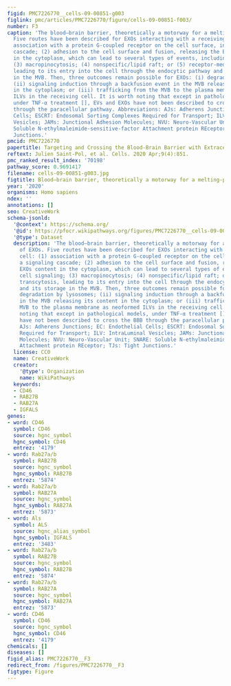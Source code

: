 ```yaml
---
figid: PMC7226770__cells-09-00851-g003
figlink: pmc/articles/PMC7226770/figure/cells-09-00851-f003/
number: F3
caption: 'The blood–brain barrier, theoretically a motorway for a melting-pot of EXOs.
  Five routes have been described for EXOs interacting with a receiving cell: (1)
  association with a protein G-coupled receptor on the cell surface, inducing a signaling
  cascade; (2) adhesion to the cell surface and fusion, releasing the EXOs content
  in the cytoplasm, which can lead to several types of events, including cell signaling;
  (3) macropinocytosis; (4) nonspecific/lipid raft; or (5) receptor-mediated transcytosis,
  leading to its entry into the cell through the endocytic pathway and its storage
  in the MVB. Then, three outcomes remain possible for EXOs: (i) degradation by lysosomes;
  (ii) signaling induction through a backfusion event in the MVB releasing its content
  in the cytoplasm; or (iii) trafficking from the MVB to the plasma membrane as neoformed
  ILVs in the receiving cell. It is worth noting that except in pathological models,
  under TNF-α treatment [], EVs and EXOs have not been described to cross the BBB
  through the paracellular pathway. Abbreviations: AJs: Adherens Junctions; EC: Endothelial
  Cells; ESCRT: Endosomal Sorting Complexes Required for Transport; ILV: IntraLuminal
  Vesicles; JAMs: Junctional Adhesion Molecules; NVU: Neuro-Vascular Unit; SNARE:
  Soluble N-ethylmaleimide-sensitive-factor Attachment protein REceptor; TJs: Tight
  Junctions.'
pmcid: PMC7226770
papertitle: Targeting and Crossing the Blood-Brain Barrier with Extracellular Vesicles.
reftext: Julien Saint-Pol, et al. Cells. 2020 Apr;9(4):851.
pmc_ranked_result_index: '70198'
pathway_score: 0.9691417
filename: cells-09-00851-g003.jpg
figtitle: Blood–brain barrier, theoretically a motorway for a melting-pot of EXOs
year: '2020'
organisms: Homo sapiens
ndex: ''
annotations: []
seo: CreativeWork
schema-jsonld:
  '@context': https://schema.org/
  '@id': https://pfocr.wikipathways.org/figures/PMC7226770__cells-09-00851-g003.html
  '@type': Dataset
  description: 'The blood–brain barrier, theoretically a motorway for a melting-pot
    of EXOs. Five routes have been described for EXOs interacting with a receiving
    cell: (1) association with a protein G-coupled receptor on the cell surface, inducing
    a signaling cascade; (2) adhesion to the cell surface and fusion, releasing the
    EXOs content in the cytoplasm, which can lead to several types of events, including
    cell signaling; (3) macropinocytosis; (4) nonspecific/lipid raft; or (5) receptor-mediated
    transcytosis, leading to its entry into the cell through the endocytic pathway
    and its storage in the MVB. Then, three outcomes remain possible for EXOs: (i)
    degradation by lysosomes; (ii) signaling induction through a backfusion event
    in the MVB releasing its content in the cytoplasm; or (iii) trafficking from the
    MVB to the plasma membrane as neoformed ILVs in the receiving cell. It is worth
    noting that except in pathological models, under TNF-α treatment [], EVs and EXOs
    have not been described to cross the BBB through the paracellular pathway. Abbreviations:
    AJs: Adherens Junctions; EC: Endothelial Cells; ESCRT: Endosomal Sorting Complexes
    Required for Transport; ILV: IntraLuminal Vesicles; JAMs: Junctional Adhesion
    Molecules; NVU: Neuro-Vascular Unit; SNARE: Soluble N-ethylmaleimide-sensitive-factor
    Attachment protein REceptor; TJs: Tight Junctions.'
  license: CC0
  name: CreativeWork
  creator:
    '@type': Organization
    name: WikiPathways
  keywords:
  - CD46
  - RAB27B
  - RAB27A
  - IGFALS
genes:
- word: CD46
  symbol: CD46
  source: hgnc_symbol
  hgnc_symbol: CD46
  entrez: '4179'
- word: Rab27a/b
  symbol: RAB27B
  source: hgnc_symbol
  hgnc_symbol: RAB27B
  entrez: '5874'
- word: Rab27a/b
  symbol: RAB27A
  source: hgnc_symbol
  hgnc_symbol: RAB27A
  entrez: '5873'
- word: Als
  symbol: ALS
  source: hgnc_alias_symbol
  hgnc_symbol: IGFALS
  entrez: '3483'
- word: Rab27a/b
  symbol: RAB27B
  source: hgnc_symbol
  hgnc_symbol: RAB27B
  entrez: '5874'
- word: Rab27a/b
  symbol: RAB27A
  source: hgnc_symbol
  hgnc_symbol: RAB27A
  entrez: '5873'
- word: CD46
  symbol: CD46
  source: hgnc_symbol
  hgnc_symbol: CD46
  entrez: '4179'
chemicals: []
diseases: []
figid_alias: PMC7226770__F3
redirect_from: /figures/PMC7226770__F3
figtype: Figure
---
```

